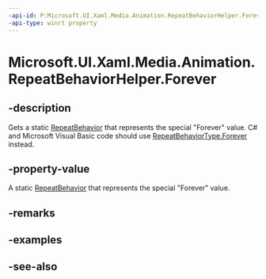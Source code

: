 ```yaml
---
-api-id: P:Microsoft.UI.Xaml.Media.Animation.RepeatBehaviorHelper.Forever
-api-type: winrt property
---
```


<!-- Property syntax
public Windows.UI.Xaml.Media.Animation.RepeatBehavior Forever { get; }
-->

# Microsoft.UI.Xaml.Media.Animation.RepeatBehaviorHelper.Forever

## -description
Gets a static [RepeatBehavior](repeatbehavior.md) that represents the special "Forever" value. C# and Microsoft Visual Basic code should use [RepeatBehaviorType.Forever](repeatbehaviortype.md) instead.

## -property-value
A static [RepeatBehavior](repeatbehavior.md) that represents the special "Forever" value.

## -remarks

## -examples

## -see-also
